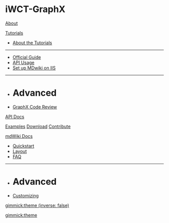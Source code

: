 # iWCT-GraphX

[About](index.md)

[Tutorials]()

  * [About the Tutorials](tutorials.md)
  - - - -
  * [Official Guide](https://spark.apache.org/docs/0.9.0/graphx-programming-guide.html)
  * [API Usage](tutorials/dropbox.md)
  * [Set up MDwiki on IIS](tutorials/iis/iis.md)
  - - - -
  * # Advanced
  * [GraphX Code Review](tutorials/drive.md)

[API Docs](docs.md)

[Examples](examples.md)
[Download](download.md)
[Contribute](contribute/index.md)

[mdWiki Docs]()

  * [Quickstart](quickstart.md)
  * [Layout](layout.md)
  * [FAQ](faq.md)
  - - - -
  * # Advanced
  * [Customizing](customizing.md)



[gimmick:theme (inverse: false)](spacelab)

<!-- [gimmick:ThemeChooser](Change theme) -->
[gimmick:theme](cerulean)

<!-- counter pixel for counting visitors -->
<!-- <img src="http://stats.markdown.io/mdwiki_info.gif" style="display:none;"/> -->

<script type="text/javascript">

  var _gaq = _gaq || [];
  _gaq.push(['_setAccount', 'UA-44627253-1']);
  _gaq.push(['_trackPageview']);

  (function() {
    var ga = document.createElement('script'); ga.type = 'text/javascript'; ga.async = true;
    ga.src = ('https:' == document.location.protocol ? 'https://ssl' : 'http://www') + '.google-analytics.com/ga.js';
    var s = document.getElementsByTagName('script')[0]; s.parentNode.insertBefore(ga, s);
  })();

</script>
